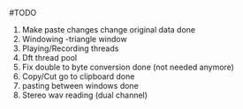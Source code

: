 #TODO

1. Make paste changes change original data done
2. Windowing -triangle window
3. Playing/Recording threads
4. Dft thread pool
5. Fix double to byte conversion done (not needed anymore)
6. Copy/Cut go to clipboard done
7. pasting between windows done
8. Stereo wav reading (dual channel)
